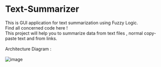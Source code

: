 # Text-Summarizer
This is GUI application for text summarization using Fuzzy Logic. <br>
Find all concerned code here !
<br>
This project will help you to summarize data from text files , normal copy-paste text and from links.
<br><br>
Architecture Diagram : <br><br>
![image](https://user-images.githubusercontent.com/67560095/143301493-11cf3e1a-b85d-47b6-83d9-3afd9c558715.png)

